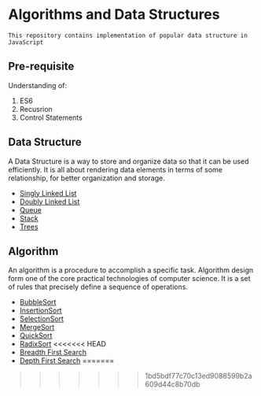 # Algorithms and Data Structures
    This repository contains implementation of popular data structure in JavaScript
    
## Pre-requisite
  Understanding of: <br/>
  1. ES6
  2. Recusrion
  3. Control Statements

## Data Structure
A Data Structure is a way to store and organize data so that it can be used efficiently. It is all about rendering
data elements in terms of some relationship, for better organization and storage.

* [Singly Linked List](src/Data_Structures/SinglyLinkedList/)
* [Doubly Linked List](src/Data_Structures/DoublyLinkedList/)
* [Queue](src/Data_Structures/Queue/)
* [Stack](src/Data_Structures/Stacks/)
* [Trees](src/Data_Structures/Trees/)

## Algorithm
An algorithm is a procedure to accomplish a specific task. Algorithm design form one of the core practical technologies 
of computer science. It is a set of rules that precisely define a sequence of operations.

* [BubbleSort](src/Algorithms/Sorting/BubbleSort)
* [InsertionSort](src/Algorithms/Sorting/InsertionSort)
* [SelectionSort](src/Algorithms/Sorting/SelectionSort)
* [MergeSort](src/Algorithms/Sorting/MergeSort)
* [QuickSort](src/Algorithms/Sorting/QuickSort)
* [RadixSort](src/Algorithms/Sorting/RadixSort)
<<<<<<< HEAD
* [Breadth First Search](src/Algorithms/Traversal/BFS)
* [Depth First Search](src/Algorithms/Traversal/DFS)
=======
>>>>>>> 1bd5bdf77c70c13ed9088599b2a609d44c8b70db
